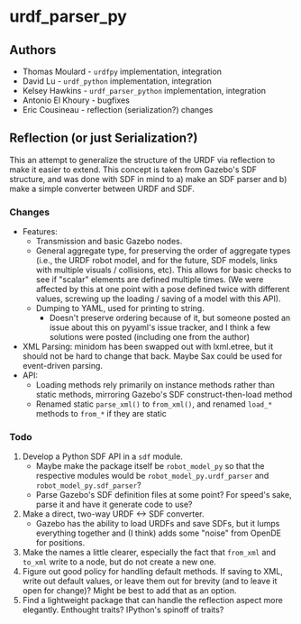 # urdf_parser_py

## Authors

*	Thomas Moulard - `urdfpy` implementation, integration
*	David Lu - `urdf_python` implementation, integration
*	Kelsey Hawkins - `urdf_parser_python` implementation, integration
*	Antonio El Khoury - bugfixes
*	Eric Cousineau - reflection (serialization?) changes

## Reflection (or just Serialization?)

This an attempt to generalize the structure of the URDF via reflection to make it easier to extend. This concept is taken from Gazebo's SDF structure, and was done with SDF in mind to a) make an SDF parser and b) make a simple converter between URDF and SDF.

### Changes

*	Features:
	*	Transmission and basic Gazebo nodes.
	*	General aggregate type, for preserving the order of aggregate types (i.e., the URDF robot model, and for the future, SDF models, links with multiple visuals / collisions, etc).  This allows for basic checks to see if "scalar" elements are defined multiple times. (We were affected by this at one point with a pose defined twice with different values, screwing up the loading / saving of a model with this API).
	*	Dumping to YAML, used for printing to string.
		*	Doesn't preserve ordering because of it, but someone posted an issue about this on pyyaml's issue tracker, and I think a few solutions were posted (including one from the author)
*	XML Parsing: minidom has been swapped out with lxml.etree, but it should not be hard to change that back. Maybe Sax could be used for event-driven parsing.
*	API:
	*	Loading methods rely primarily on instance methods rather than static methods, mirroring Gazebo's SDF construct-then-load method
	*	Renamed static `parse_xml()` to `from_xml()`, and renamed `load_*` methods to `from_*` if they are static

### Todo

1.	Develop a Python SDF API in a `sdf` module.
	*	Maybe make the package itself be `robot_model_py` so that the respective modules would be `robot_model_py.urdf_parser` and `robot_model_py.sdf_parser`?
	*	Parse Gazebo's SDF definition files at some point? For speed's sake, parse it and have it generate code to use?
2.	Make a direct, two-way URDF <-> SDF converter.
	*	Gazebo has the ability to load URDFs and save SDFs, but it lumps everything together and (I think) adds some "noise" from OpenDE for positions.
3.	Make the names a little clearer, especially the fact that `from_xml` and `to_xml` write to a node, but do not create a new one.
4.	Figure out good policy for handling default methods. If saving to XML, write out default values, or leave them out for brevity (and to leave it open for change)? Might be best to add that as an option.
5.	Find a lightweight package that can handle the reflection aspect more elegantly. Enthought traits? IPython's spinoff of traits?
